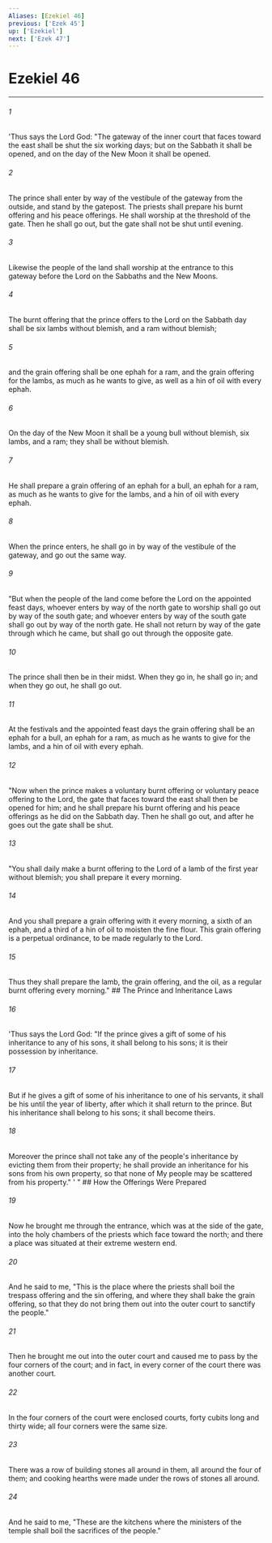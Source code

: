 ```yaml
---
Aliases: [Ezekiel 46]
previous: ['Ezek 45']
up: ['Ezekiel']
next: ['Ezek 47']
---
```

# Ezekiel 46

***


###### 1 
'Thus says the Lord God: "The gateway of the inner court that faces toward the east shall be shut the six working days; but on the Sabbath it shall be opened, and on the day of the New Moon it shall be opened. 

###### 2 
The prince shall enter by way of the vestibule of the gateway from the outside, and stand by the gatepost. The priests shall prepare his burnt offering and his peace offerings. He shall worship at the threshold of the gate. Then he shall go out, but the gate shall not be shut until evening. 

###### 3 
Likewise the people of the land shall worship at the entrance to this gateway before the Lord on the Sabbaths and the New Moons. 

###### 4 
The burnt offering that the prince offers to the Lord on the Sabbath day shall be six lambs without blemish, and a ram without blemish; 

###### 5 
and the grain offering shall be one ephah for a ram, and the grain offering for the lambs, as much as he wants to give, as well as a hin of oil with every ephah. 

###### 6 
On the day of the New Moon it shall be a young bull without blemish, six lambs, and a ram; they shall be without blemish. 

###### 7 
He shall prepare a grain offering of an ephah for a bull, an ephah for a ram, as much as he wants to give for the lambs, and a hin of oil with every ephah. 

###### 8 
When the prince enters, he shall go in by way of the vestibule of the gateway, and go out the same way. 

###### 9 
"But when the people of the land come before the Lord on the appointed feast days, whoever enters by way of the north gate to worship shall go out by way of the south gate; and whoever enters by way of the south gate shall go out by way of the north gate. He shall not return by way of the gate through which he came, but shall go out through the opposite gate. 

###### 10 
The prince shall then be in their midst. When they go in, he shall go in; and when they go out, he shall go out. 

###### 11 
At the festivals and the appointed feast days the grain offering shall be an ephah for a bull, an ephah for a ram, as much as he wants to give for the lambs, and a hin of oil with every ephah. 

###### 12 
"Now when the prince makes a voluntary burnt offering or voluntary peace offering to the Lord, the gate that faces toward the east shall then be opened for him; and he shall prepare his burnt offering and his peace offerings as he did on the Sabbath day. Then he shall go out, and after he goes out the gate shall be shut. 

###### 13 
"You shall daily make a burnt offering to the Lord of a lamb of the first year without blemish; you shall prepare it every morning. 

###### 14 
And you shall prepare a grain offering with it every morning, a sixth of an ephah, and a third of a hin of oil to moisten the fine flour. This grain offering is a perpetual ordinance, to be made regularly to the Lord. 

###### 15 
Thus they shall prepare the lamb, the grain offering, and the oil, as a regular burnt offering every morning." ## The Prince and Inheritance Laws 

###### 16 
'Thus says the Lord God: "If the prince gives a gift of some of his inheritance to any of his sons, it shall belong to his sons; it is their possession by inheritance. 

###### 17 
But if he gives a gift of some of his inheritance to one of his servants, it shall be his until the year of liberty, after which it shall return to the prince. But his inheritance shall belong to his sons; it shall become theirs. 

###### 18 
Moreover the prince shall not take any of the people's inheritance by evicting them from their property; he shall provide an inheritance for his sons from his own property, so that none of My people may be scattered from his property." ' " ## How the Offerings Were Prepared 

###### 19 
Now he brought me through the entrance, which was at the side of the gate, into the holy chambers of the priests which face toward the north; and there a place was situated at their extreme western end. 

###### 20 
And he said to me, "This is the place where the priests shall boil the trespass offering and the sin offering, and where they shall bake the grain offering, so that they do not bring them out into the outer court to sanctify the people." 

###### 21 
Then he brought me out into the outer court and caused me to pass by the four corners of the court; and in fact, in every corner of the court there was another court. 

###### 22 
In the four corners of the court were enclosed courts, forty cubits long and thirty wide; all four corners were the same size. 

###### 23 
There was a row of building stones all around in them, all around the four of them; and cooking hearths were made under the rows of stones all around. 

###### 24 
And he said to me, "These are the kitchens where the ministers of the temple shall boil the sacrifices of the people."
